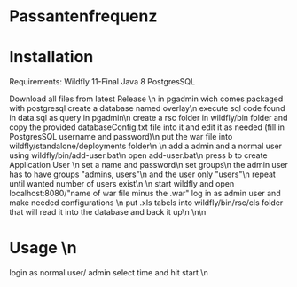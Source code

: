 # Passantenfrequenz

# Installation

Requirements:
Wildfly 11-Final
Java 8
PostgresSQL

Download all files from latest Release \n
in pgadmin wich comes packaged with postgresql create a database named overlay\n
execute sql code found in data.sql as query in pgadmin\n
create a rsc folder in wildfly/bin folder and copy the provided databaseConfig.txt file into it and edit it as needed (fill in PostgresSQL username and password)\n
put the war file into wildfly/standalone/deployments folder\n
\n
add a admin and a normal user using wildfly/bin/add-user.bat\n
open add-user.bat\n
press b to create Application User \n
set a name and password\n
set groups\n
the admin user has to have groups "admins, users"\n
and the user only "users"\n
repeat until wanted number of users exist\n
\n
start wildfly and open localhost:8080/"name of war file minus the .war" log in as admin user and make needed configurations \n
put .xls tabels into wildfly/bin/rsc/cls folder that will read it into the database and back it up\n
\n\n
# Usage \n
login as normal user/ admin select time and hit start \n

